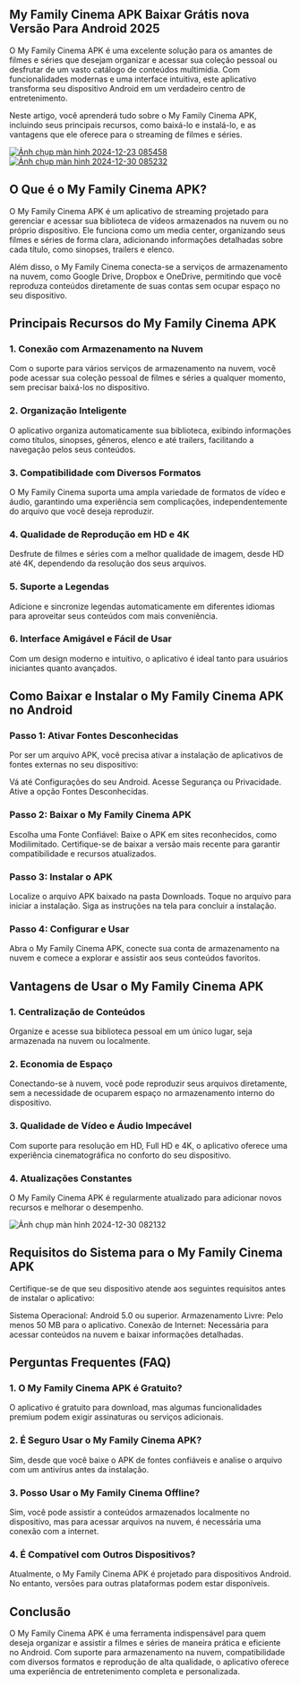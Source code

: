 ## My Family Cinema APK Baixar Grátis nova Versão Para Android 2025
O My Family Cinema APK é uma excelente solução para os amantes de filmes e séries que desejam organizar e acessar sua coleção pessoal ou desfrutar de um vasto catálogo de conteúdos multimídia. Com funcionalidades modernas e uma interface intuitiva, este aplicativo transforma seu dispositivo Android em um verdadeiro centro de entretenimento.

Neste artigo, você aprenderá tudo sobre o My Family Cinema APK, incluindo seus principais recursos, como baixá-lo e instalá-lo, e as vantagens que ele oferece para o streaming de filmes e séries.

[![Ảnh chụp màn hình 2024-12-23 085458](https://github.com/user-attachments/assets/f6488d2e-6e07-47d3-851f-8858087e4224)](https://modilimitado.io/pt/my-family-cinema-apk)
[![Ảnh chụp màn hình 2024-12-30 085232](https://github.com/user-attachments/assets/bd875c9c-bfd9-464e-ad6a-58872b8a7495)](https://modilimitado.io/pt/my-family-cinema-apk)

## O Que é o My Family Cinema APK?
O My Family Cinema APK é um aplicativo de streaming projetado para gerenciar e acessar sua biblioteca de vídeos armazenados na nuvem ou no próprio dispositivo. Ele funciona como um media center, organizando seus filmes e séries de forma clara, adicionando informações detalhadas sobre cada título, como sinopses, trailers e elenco.

Além disso, o My Family Cinema conecta-se a serviços de armazenamento na nuvem, como Google Drive, Dropbox e OneDrive, permitindo que você reproduza conteúdos diretamente de suas contas sem ocupar espaço no seu dispositivo.

## Principais Recursos do My Family Cinema APK

### 1. Conexão com Armazenamento na Nuvem
Com o suporte para vários serviços de armazenamento na nuvem, você pode acessar sua coleção pessoal de filmes e séries a qualquer momento, sem precisar baixá-los no dispositivo.

### 2. Organização Inteligente
O aplicativo organiza automaticamente sua biblioteca, exibindo informações como títulos, sinopses, gêneros, elenco e até trailers, facilitando a navegação pelos seus conteúdos.

### 3. Compatibilidade com Diversos Formatos
O My Family Cinema suporta uma ampla variedade de formatos de vídeo e áudio, garantindo uma experiência sem complicações, independentemente do arquivo que você deseja reproduzir.

### 4. Qualidade de Reprodução em HD e 4K
Desfrute de filmes e séries com a melhor qualidade de imagem, desde HD até 4K, dependendo da resolução dos seus arquivos.

### 5. Suporte a Legendas
Adicione e sincronize legendas automaticamente em diferentes idiomas para aproveitar seus conteúdos com mais conveniência.

### 6. Interface Amigável e Fácil de Usar
Com um design moderno e intuitivo, o aplicativo é ideal tanto para usuários iniciantes quanto avançados.

## Como Baixar e Instalar o My Family Cinema APK no Android

### Passo 1: Ativar Fontes Desconhecidas
Por ser um arquivo APK, você precisa ativar a instalação de aplicativos de fontes externas no seu dispositivo:

Vá até Configurações do seu Android.
Acesse Segurança ou Privacidade.
Ative a opção Fontes Desconhecidas.

### Passo 2: Baixar o My Family Cinema APK
Escolha uma Fonte Confiável: Baixe o APK em sites reconhecidos, como Modilimitado.
Certifique-se de baixar a versão mais recente para garantir compatibilidade e recursos atualizados.

### Passo 3: Instalar o APK
Localize o arquivo APK baixado na pasta Downloads.
Toque no arquivo para iniciar a instalação.
Siga as instruções na tela para concluir a instalação.

### Passo 4: Configurar e Usar
Abra o My Family Cinema APK, conecte sua conta de armazenamento na nuvem e comece a explorar e assistir aos seus conteúdos favoritos.

## Vantagens de Usar o My Family Cinema APK

### 1. Centralização de Conteúdos
Organize e acesse sua biblioteca pessoal em um único lugar, seja armazenada na nuvem ou localmente.

### 2. Economia de Espaço
Conectando-se à nuvem, você pode reproduzir seus arquivos diretamente, sem a necessidade de ocuparem espaço no armazenamento interno do dispositivo.

### 3. Qualidade de Vídeo e Áudio Impecável
Com suporte para resolução em HD, Full HD e 4K, o aplicativo oferece uma experiência cinematográfica no conforto do seu dispositivo.

### 4. Atualizações Constantes
O My Family Cinema APK é regularmente atualizado para adicionar novos recursos e melhorar o desempenho.

![Ảnh chụp màn hình 2024-12-30 082132](https://github.com/user-attachments/assets/4d409326-ffe6-4e93-8fb8-8cdd9b45b2ec)

## Requisitos do Sistema para o My Family Cinema APK
Certifique-se de que seu dispositivo atende aos seguintes requisitos antes de instalar o aplicativo:

Sistema Operacional: Android 5.0 ou superior.
Armazenamento Livre: Pelo menos 50 MB para o aplicativo.
Conexão de Internet: Necessária para acessar conteúdos na nuvem e baixar informações detalhadas.

## Perguntas Frequentes (FAQ)

### 1. O My Family Cinema APK é Gratuito?
O aplicativo é gratuito para download, mas algumas funcionalidades premium podem exigir assinaturas ou serviços adicionais.

### 2. É Seguro Usar o My Family Cinema APK?
Sim, desde que você baixe o APK de fontes confiáveis e analise o arquivo com um antivírus antes da instalação.

### 3. Posso Usar o My Family Cinema Offline?
Sim, você pode assistir a conteúdos armazenados localmente no dispositivo, mas para acessar arquivos na nuvem, é necessária uma conexão com a internet.

### 4. É Compatível com Outros Dispositivos?
Atualmente, o My Family Cinema APK é projetado para dispositivos Android. No entanto, versões para outras plataformas podem estar disponíveis.

## Conclusão
O My Family Cinema APK é uma ferramenta indispensável para quem deseja organizar e assistir a filmes e séries de maneira prática e eficiente no Android. Com suporte para armazenamento na nuvem, compatibilidade com diversos formatos e reprodução de alta qualidade, o aplicativo oferece uma experiência de entretenimento completa e personalizada.
